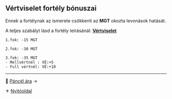 ## Vértviselet fortély bónuszai

Ennek a fortélynak az ismerete csökkenti az **MGT** okozta levonások hatását.

A teljes szabályt lásd a fortély leírásánál: **[Vértviselet](fortelyok.harci/vertviselet.md)**

```
1.fok: -15 MGT

2.fok: -30 MGT

3.fok: -35 MGT
- Mellvértnél : VÉ:+5
- Full vértnél: VÉ:+10
```

---

🔗 [Páncél ára](069_06_pancel_ara.md) →

⚜️ [Nyitóoldal](start.md#6-harcrendszer-%EF%B8%8F)
